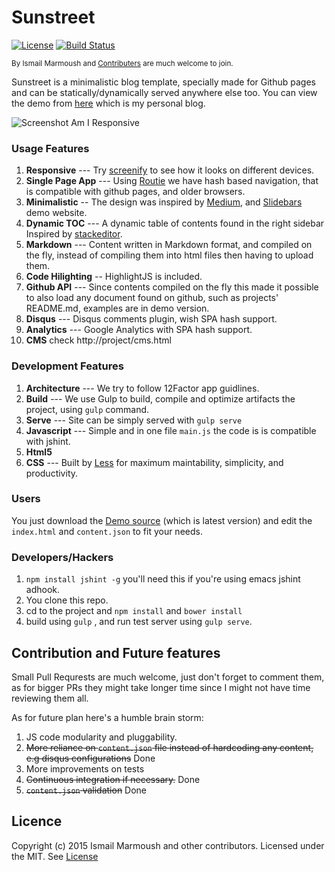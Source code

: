 # Sunstreet
[![License](https://img.shields.io/badge/license-MIT-blue.svg?style=flat)](https://raw.githubusercontent.com/zalando/sunstreet/master/LICENSE)
[![Build Status](https://travis-ci.org/zalando/sunstreet.svg?branch=master)](https://travis-ci.org/m-io/sunstreet)

<small>By Ismail Marmoush and [Contributers](https://github.com/zalando/sunstreet/graphs/contributors) are much welcome to join. </small>

Sunstreet is a minimalistic blog template, specially made for Github pages and can be statically/dynamically served anywhere else too. You can view the demo from [here](http://marmoush.com) which is my personal blog.

![Screenshot Am I Responsive](https://raw.githubusercontent.com/zalando/sunstreet/master/screentshot.png)


### Usage Features
1. **Responsive** --- Try [screenify](http://screenify.com) to see how it looks on different devices.
2. **Single Page App**  --- Using [Routie](http://projects.jga.me/routie/) we have hash based navigation, that is compatible with github pages, and older browsers.
2. **Minimalistic** -- The design was inspired by [Medium](http://medium.com), and [Slidebars](http://plugins.adchsm.me/slidebars/) demo website.
3. **Dynamic TOC** --- A dynamic table of contents  found in the right sidebar Inspired by [stackeditor](http://stackeditor.io).
4. **Markdown** --- Content written in Markdown format, and compiled on the fly, instead of compiling them into html files then having to upload them.
5. **Code Hilighting** -- HighlightJS is included.
6. **Github API** ---  Since contents compiled on the fly this made it possible to also load any document found on github, such as projects' README.md, examples are in demo version.
7. **Disqus** --- Disqus comments plugin, wish SPA hash support.
8. **Analytics** --- Google Analytics with SPA hash support.
9. **CMS** check http://project/cms.html


### Development Features
1. **Architecture** ---  We try to follow 12Factor app guidlines.
1. **Build** --- We use Gulp to build, compile and optimize artifacts the project, using `gulp` command.
2. **Serve** --- Site can be simply served with  `gulp serve`
2. **Javascript** --- Simple and in one file `main.js` the code is is compatible with jshint.
3. **Html5**
4. **CSS** --- Built by [Less](http://lesscss.org) for maximum maintability, simplicity, and productivity.


### Users
You just download the [Demo source](https://github.com/IsmailMarmoush/ismailmarmoush.github.io)  (which is latest version) and edit the `index.html` and `content.json` to fit your needs.

### Developers/Hackers
1. `npm install jshint -g`  you'll need this if you're using emacs jshint adhook.
2. You clone this repo.
3. cd to the project and `npm install`  and `bower install`
4. build using `gulp`  , and run test server using  `gulp serve`.

## Contribution and Future features
Small Pull Requrests are much welcome, just don't forget to comment them, as for bigger PRs they might take longer time since I might not have time reviewing them all.

As for future plan here's a humble brain storm:

1. JS code modularity and pluggability.
2. ~~More reliance on `content.json` file instead of hardcoding any content, e.g disqus configurations~~ Done
3. More improvements on tests
4. ~~Continuous integration if necessary.~~ Done
5. ~~`content.json` validation~~ Done


## Licence
Copyright (c) 2015 Ismail Marmoush and other contributors. Licensed under the MIT. See [License](https://opensource.org/licenses/MIT)
